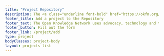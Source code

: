 ```yaml
---
title: "Project Repository"
description: The <a class="underline font-bold" href="https://okfn.org/network">Open Knowledge Network</a> uses advocacy, technology and training to unlock information, to create and share knowledge.
footer_title: Add a project to the Repository
footer_text: The Open Knowledge Network uses advocacy, technology and training to unlock information, to create and share knowledge.
footer_button: Fill out the form
footer_link: /project/add
type: project
bodyClasses: project-body
layout: projects-list
---
```

